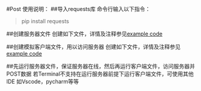 #Post 使用说明：
##导入requests库
命令行输入以下指令：
> pip install requests

##创建服务器文件
创建如下文件，详情及注释参见[example code](source_code/register1.py)


##创建模拟客户端文件，用以访问服务器
创建如下文件，详情及注释参见[example code](source_code/client.py)

##先运行服务器文件，保证服务器在线，然后再运行客户端文件，访问服务器并POST数据
若Terminal不支持在运行服务器前提下运行客户端文件，可使用其他IDE 如Vscode，pycharm等等

